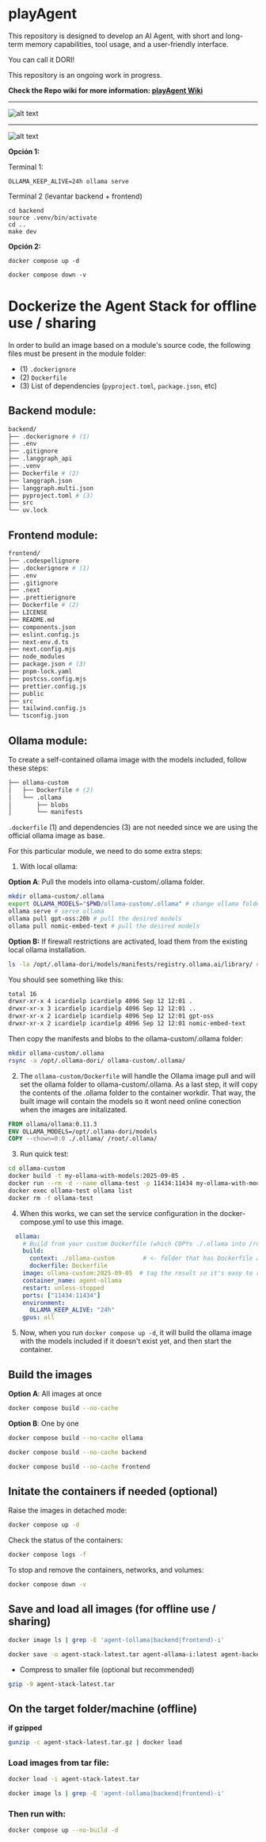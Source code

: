 # playAgent

This repository is designed to develop an AI Agent, with short and long-term memory capabilities, tool usage, and a user-friendly interface. 

You can call it DORI!

This repository is an ongoing work in progress.

**Check the Repo wiki for more information: [playAgent Wiki](https://github.com/iriacardiel/playAgent/wiki)**

---

![alt text](media/DORI_Home.png)

---

![alt text](media/DORI_Chat.png)

**Opción 1:**

Terminal 1:

```
OLLAMA_KEEP_ALIVE=24h ollama serve
```


Terminal 2 (levantar backend + frontend)

```
cd backend
source .venv/bin/activate
cd ..
make dev
```

**Opción 2:**

```
docker compose up -d
```

```
docker compose down -v
```

# Dockerize the Agent Stack for offline use / sharing

In order to build an image based on a module's source code, the following files must be present in the module folder:

- (1) `.dockerignore`
- (2) `Dockerfile`
- (3) List of dependencies (`pyproject.toml`, `package.json`, etc)

## Backend module:

```bash
backend/
├── .dockerignore # (1)
├── .env
├── .gitignore
├── .langgraph_api
├── .venv
├── Dockerfile # (2)
├── langgraph.json
├── langgraph.multi.json
├── pyproject.toml # (3)
├── src
└── uv.lock
```

## Frontend module:

```bash
frontend/
├── .codespellignore
├── .dockerignore # (1)
├── .env
├── .gitignore
├── .next
├── .prettierignore
├── Dockerfile # (2)
├── LICENSE
├── README.md
├── components.json
├── eslint.config.js
├── next-env.d.ts
├── next.config.mjs
├── node_modules
├── package.json # (3)
├── pnpm-lock.yaml
├── postcss.config.mjs
├── prettier.config.js
├── public
├── src
├── tailwind.config.js
└── tsconfig.json
```

## Ollama module:

To create a self-contained ollama image with the models included, follow these steps:

```bash
├── ollama-custom 
│   ├── Dockerfile # (2)
│   └── .ollama
│       ├── blobs
│       └── manifests
```

`.dockerfile` (1) and dependencies (3) are not needed since we are using the official ollama image as base.

For this particular module, we need to do some extra steps:

1. With local ollama:

**Option A**: Pull the models into ollama-custom/.ollama folder.

```bash
mkdir ollama-custom/.ollama
export OLLAMA_MODELS="$PWD/ollama-custom/.ollama" # change ollama folder temporally
ollama serve # serve ollama
ollama pull gpt-oss:20b # pull the desired models
ollama pull nomic-embed-text # pull the desired models

```

**Option B:** If firewall restrictions are activated, load them from the existing local ollama installation.

```bash
ls -la /opt/.ollama-dori/models/manifests/registry.ollama.ai/library/ # or your local ollama models folder
```

You should see something like this:

```bash
total 16
drwxr-xr-x 4 icardielp icardielp 4096 Sep 12 12:01 .
drwxr-xr-x 3 icardielp icardielp 4096 Sep 12 12:01 ..
drwxr-xr-x 2 icardielp icardielp 4096 Sep 12 12:01 gpt-oss
drwxr-xr-x 2 icardielp icardielp 4096 Sep 12 12:01 nomic-embed-text
```

Then copy the manifests and blobs to the ollama-custom/.ollama folder:

```bash
mkdir ollama-custom/.ollama
rsync -a /opt/.ollama-dori/ ollama-custom/.ollama/ 
```

2. The ``ollama-custom/Dockerfile`` will handle the Ollama image pull and will set the ollama folder to ollama-custom/.ollama. As a last step, it will copy the contents of the .ollama folder to the container workdir. That way, the built image will contain the models so it wont need online conection when the images are initalizated.


```Dockerfile
FROM ollama/ollama:0.11.3
ENV OLLAMA_MODELS=/opt/.ollama-dori/models
COPY --chown=0:0 ./.ollama/ /root/.ollama/
```

3. Run quick test:

```bash
cd ollama-custom
docker build -t my-ollama-with-models:2025-09-05 .
docker run --rm -d --name ollama-test -p 11434:11434 my-ollama-with-models:2025-09-05
docker exec ollama-test ollama list
docker rm -f ollama-test
```

4. When this works, we can set the service configuration in the docker-compose.yml to use this image.

```yaml
  ollama:
    # Build from your custom Dockerfile (which COPYs ./.ollama into /root/.ollama)
    build:
      context: ./ollama-custom        # <- folder that has Dockerfile and .ollama/
      dockerfile: Dockerfile
    image: ollama-custom:2025-09-05  # tag the result so it's easy to reference/save
    container_name: agent-ollama
    restart: unless-stopped
    ports: ["11434:11434"]
    environment:
      OLLAMA_KEEP_ALIVE: "24h"
    gpus: all
```

5. Now, when you run `docker compose up -d`, it will build the ollama image with the models included if it doesn't exist yet, and then start the container.

## Build the images

**Option A**: All images at once

```bash 
docker compose build --no-cache
```

**Option B**: One by one

```bash 
docker compose build --no-cache ollama 
```

```bash 
docker compose build --no-cache backend 
```

```bash 
docker compose build --no-cache frontend 
```

## Initate the containers if needed (optional)

Raise the images in detached mode:

```bash 
docker compose up -d
```

Check the status of the containers:

```bash 
docker compose logs -f
```

To stop and remove the containers, networks, and volumes:

```bash 
docker compose down -v
```

## Save and load all images (for offline use / sharing)

```bash
docker image ls | grep -E 'agent-(ollama|backend|frontend)-i'
```

```bash
docker save -o agent-stack-latest.tar agent-ollama-i:latest agent-backend-i:latest agent-frontend-i:latest
``` 

+ Compress to smaller file (optional but recommended)

```bash
gzip -9 agent-stack-latest.tar
```

## On the target folder/machine (offline)

**if gzipped**

```bash
gunzip -c agent-stack-latest.tar.gz | docker load
```

### Load images from tar file:

```bash
docker load -i agent-stack-latest.tar
```

```bash
docker image ls | grep -E 'agent-(ollama|backend|frontend)-i'
```

### Then run with:

```bash
docker compose up --no-build -d
```
